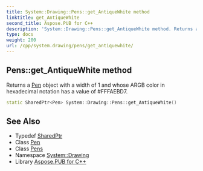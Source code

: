 ```yaml
---
title: System::Drawing::Pens::get_AntiqueWhite method
linktitle: get_AntiqueWhite
second_title: Aspose.PUB for C++
description: 'System::Drawing::Pens::get_AntiqueWhite method. Returns a Pen object with a width of 1 and whose ARGB color in hexadecimal notation has a value of #FFFAEBD7 in C++.'
type: docs
weight: 200
url: /cpp/system.drawing/pens/get_antiquewhite/
---
```

## Pens::get_AntiqueWhite method


Returns a [Pen](../../pen/) object with a width of 1 and whose ARGB color in hexadecimal notation has a value of #FFFAEBD7.

```cpp
static SharedPtr<Pen> System::Drawing::Pens::get_AntiqueWhite()
```

## See Also

* Typedef [SharedPtr](../../../system/sharedptr/)
* Class [Pen](../../pen/)
* Class [Pens](../)
* Namespace [System::Drawing](../../)
* Library [Aspose.PUB for C++](../../../)
